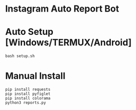 # Instagram Auto Report Bot

# Auto Setup [Windows/TERMUX/Android]

`bash setup.sh`

# Manual Install
`pip install requests`
<Br>
`pip install pyfiglet`
<Br>
`pip install colorama`
<Br>
`python3 reports.py`
